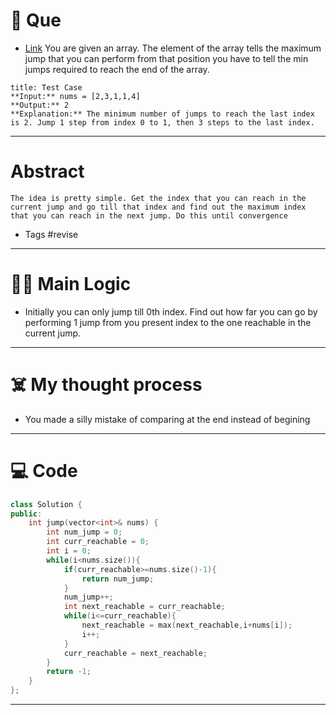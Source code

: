 # 🧩 Que
- [Link](https://leetcode.com/problems/jump-game-ii/)
You are given an array. The element of the array tells the maximum jump that you can perform from that position you have to tell the min jumps required to reach the end of the array.
```ad-question
title: Test Case
**Input:** nums = [2,3,1,1,4]
**Output:** 2
**Explanation:** The minimum number of jumps to reach the last index is 2. Jump 1 step from index 0 to 1, then 3 steps to the last index.
```

---
# Abstract
```ad-abstract
The idea is pretty simple. Get the index that you can reach in the current jump and go till that index and find out the maximum index that you can reach in the next jump. Do this until convergence
```

- Tags #revise 
--- 
# 🕵️‍♂️ Main Logic
- Initially you can only jump till 0th index. Find out how far you can go by performing 1 jump from you present index to the one reachable in the current jump.

---
# ☠️ My thought process
- You made a silly mistake of comparing at the end instead of begining
---

# 💻 Code
```c++
class Solution {
public:
    int jump(vector<int>& nums) {
        int num_jump = 0;
        int curr_reachable = 0;
        int i = 0;
        while(i<nums.size()){
            if(curr_reachable>=nums.size()-1){
                return num_jump;
            }
            num_jump++;
            int next_reachable = curr_reachable;
            while(i<=curr_reachable){
                next_reachable = max(next_reachable,i+nums[i]);
                i++;
            }
            curr_reachable = next_reachable;
        }
        return -1;
    }
};
```
---
